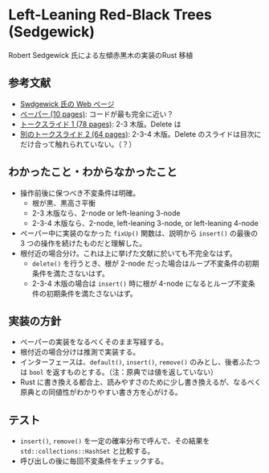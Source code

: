 # Left-Leaning Red-Black Trees (Sedgewick)

Robert Sedgewick 氏による左傾赤黒木の実装のRust 移植

## 参考文献

* [Swdgewick 氏の Web ページ](https://sedgewick.io/)
* [ペーパー (10 pages)](https://sedgewick.io/wp-content/themes/sedgewick/papers/2008LLRB.pdf): コードが最も完全に近い？
* [トークスライド 1 (78 pages)](https://sedgewick.io/wp-content/uploads/2022/03/2008-09LLRB.pdf): 2-3 木版。Delete は
* [別のトークスライド 2 (64 pages)](https://pdfs.semanticscholar.org/7cfb/8f56cabd723eb0b2a69f8ad3d0827ebc2f4b.pdf): 2-3-4 木版。Delete のスライドは目次にだけ合って触れられていない。（？）

## わかったこと・わからなかったこと

* 操作前後に保つべき不変条件は明確。
    * 根が黒、黒高さ平衡
    * 2-3 木版なら、2-node or left-leaning 3-node
    * 2-3-4 木版なら、2-node, left-leaning 3-node, or left-leaning 4-node
* ペーパー中に実装のなかった `fixUp()` 関数は、説明から `insert()` の最後の 3 つの操作を続けたものだと理解した。
* 根付近の場合分け。これは上に挙げた文献に於いても不完全なはず。
    * `delete()` を行うとき、根が 2-node だった場合はループ不変条件の初期条件を満たさないはず。
    * 2-3-4 木版の場合は `insert()` 時に根が 4-node になるとループ不変条件の初期条件を満たさないはず。


## 実装の方針

* ペーパーの実装をなるべくそのまま写経する。
* 根付近の場合分けは推測で実装する。
* インターフェースは、`default()`, `insert()`, `remove()` のみとし、後者ふたつは `bool` を返すものとする。（注：原典では値を返していない）
* Rust に書き換える都合上、読みやすさのために少し書き換えるが、なるべく原典との同値性がわかりやすい書き方を心がける。


## テスト

* `insert()`, `remove()` を一定の確率分布で呼んで、その結果を `std::collections::HashSet` と比較する。
* 呼び出しの後に毎回不変条件をチェックする。